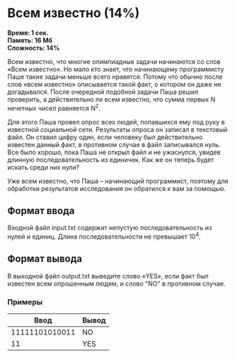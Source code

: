 <h1 class="title">Всем известно (14%)</h1>
<p><b>Время: 1 сек.<br>Память: 16 Мб<br>Сложность: 14%</b></p>
<p>Всем известно, что многие олимпиадные задачи начинаются со слов «Всем известно». Но мало кто знает, что начинающему программисту Паше такие задачи меньше всего нравятся. Потому что обычно после слов «всем известно» описывается такой факт, о котором он даже не догадывался. После очередной подобной задачи Паша решил проверить, а действительно ли всем известно, что сумма первых N нечетных чисел равняется N<sup>2</sup>.
</p>
<p>Для этого Паша провел опрос всех людей, попавшихся ему под руку в известной социальной сети. Результаты опроса он записал в текстовый файл. Он ставил цифру один, если человеку был действительно известен данный факт, в противном случае в файл записывался нуль. Все было хорошо, пока Паша не открыл файл и не ужаснулся, увидев длинную последовательность из единичек. Как же он теперь будет искать среди них нули?</p>
<p>Уже всем известно, что Паша – начинающий программист, поэтому для обработки результатов исследования он обратился к вам за помощью.</p>
<h2>Формат ввода</h2>
<p>Входной файл input.txt содержит непустую последовательность из нулей и единиц. Длина последовательности не превышает 10<sup>4</sup>.</p>
<h2>Формат вывода</h2>
<p>В выходной файл output.txt выведите слово «YES», если факт был известен всем опрошенным людям, и слово "NO" в противном случае.</p>
<h3>Примеры</h3>
<table class="sample-tests">
  <thead>
     <tr>
        <th>Ввод</th>
        <th>Вывод</th>
     </tr>
  </thead>
  <tbody>
     <tr>
        <td>11111101010011</td>
        <td>NO</td>
     </tr>
     <tr>
         <td>11</td>
         <td>YES</td>
      </tr>
  </tbody>
</table>
